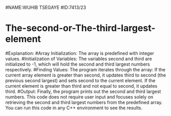 #NAME:WUHIB TSEGAYE
#ID:7413/23
# The-second-or-The-third-largest-element
#Explanation:
#Array Initialization: The array is predefined with integer values.
#Initialization of Variables: The variables second and third are initialized to -1, which will hold the second and third largest numbers respectively.
#Finding Values: The program iterates through the array:
If the current array element is greater than second, it updates third to second (the previous second largest) and sets second to the current element.
If the current element is greater than third and not equal to second, it updates third.
#Output: Finally, the program prints out the second and third largest numbers.
This code does not require user input and focuses solely on retrieving the second and third largest numbers from the predefined array. You can run this code in any C++ environment to see the results.
